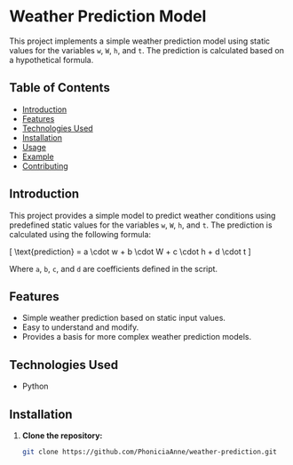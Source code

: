 # Weather Prediction Model

This project implements a simple weather prediction model using static values for the variables `w`, `W`, `h`, and `t`. The prediction is calculated based on a hypothetical formula.

## Table of Contents

- [Introduction](#introduction)
- [Features](#features)
- [Technologies Used](#technologies-used)
- [Installation](#installation)
- [Usage](#usage)
- [Example](#example)
- [Contributing](#contributing)


## Introduction

This project provides a simple model to predict weather conditions using predefined static values for the variables `w`, `W`, `h`, and `t`. The prediction is calculated using the following formula:

\[ \text{prediction} = a \cdot w + b \cdot W + c \cdot h + d \cdot t \]

Where `a`, `b`, `c`, and `d` are coefficients defined in the script.

## Features

- Simple weather prediction based on static input values.
- Easy to understand and modify.
- Provides a basis for more complex weather prediction models.

## Technologies Used

- Python

## Installation

1. **Clone the repository:**
   ```bash
   git clone https://github.com/PhoniciaAnne/weather-prediction.git
